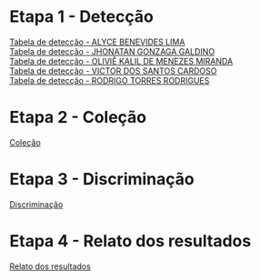 # Etapa 1 - Detecção
[Tabela de detecção - ALYCE BENEVIDES LIMA ](https://www.notion.so/2696bcc1a58a8019b769fcd051ad89d9?v=2696bcc1a58a8047b417000c812b402e&source=copy_link) <br>
[Tabela de detecção - JHONATAN GONZAGA GALDINO](https://www.notion.so/2696bcc1a58a8039881adb81f61d84e8?v=2696bcc1a58a813b8ba8000c20f2644a&source=copy_link) <br>
[Tabela de detecção - OLIVIÊ KALIL DE MENEZES MIRANDA](https://www.notion.so/2696bcc1a58a80d8b1eefe086175356e?v=2696bcc1a58a816e8424000c14ec1eb6&source=copy_link)<br>
[Tabela de detecção -  VICTOR DOS SANTOS CARDOSO](https://www.notion.so/2696bcc1a58a807a9d01d6d709f72423?v=2696bcc1a58a81988fa5000c29141d93&source=copy_link)<br>
[Tabela de detecção -  RODRIGO TORRES RODRIGUES](https://www.notion.so/2696bcc1a58a8098bea5ecd6d8f1218c?v=2696bcc1a58a814c80cd000cb7855f2d&source=copy_link)<br>

# Etapa 2 - Coleção
[Coleção](https://www.notion.so/2696bcc1a58a80b6b793e2f575fc4385?v=2696bcc1a58a803ead76000c1e3a11cc&source=copy_link)

# Etapa 3 - Discriminação
[Discriminação](https://www.notion.so/2696bcc1a58a8097807fe264c3fe5e62?v=2696bcc1a58a8081a650000cede4a71a&source=copy_link)

# Etapa 4 - Relato dos resultados
[Relato dos resultados](https://www.notion.so/2696bcc1a58a8057ab35e54741568a9c?v=2696bcc1a58a8033ae5c000cc9f8d927&source=copy_link)  

